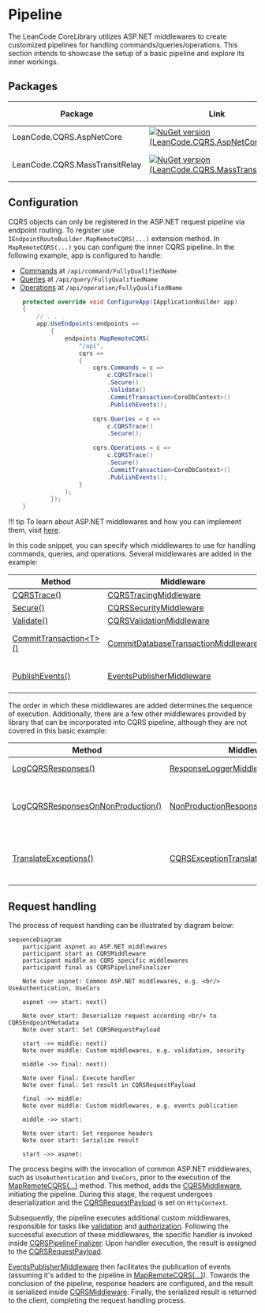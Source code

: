 # Pipeline

The LeanCode CoreLibrary utilizes ASP.NET middlewares to create customized pipelines for handling commands/queries/operations. This section intends to showcase the setup of a basic pipeline and explore its inner workings.

## Packages

| Package | Link | Application in section |
| --- | ----------- | ----------- |
| LeanCode.CQRS.AspNetCore | [![NuGet version (LeanCode.CQRS.AspNetCore)](https://img.shields.io/nuget/vpre/LeanCode.CQRS.AspNetCore.svg?style=flat-square&logo=nuget)](https://www.nuget.org/packages/LeanCode.CQRS.AspNetCore/8.0.2260-preview/) | Configuration |
| LeanCode.CQRS.MassTransitRelay | [![NuGet version (LeanCode.CQRS.MassTransitRelay)](https://img.shields.io/nuget/vpre/LeanCode.CQRS.MassTransitRelay.svg?style=flat-square&logo=nuget)](https://www.nuget.org/packages/LeanCode.CQRS.MassTransitRelay/8.0.2260-preview/) | MassTransit related middlewares |

## Configuration

CQRS objects can only be registered in the ASP.NET request pipeline via endpoint routing. To register use `IEndpointRouteBuilder.MapRemoteCQRS(...)` extension method. In `MapRemoteCQRS(...)` you can configure the inner CQRS pipeline. In the following example, app is configured to handle:

- [Commands] at `/api/command/FullyQualifiedName`
- [Queries] at `/api/query/FullyQualifiedName`
- [Operations] at `/api/operation/FullyQualifiedName`

```csharp
    protected override void ConfigureApp(IApplicationBuilder app)
    {
        // . . .
        app.UseEndpoints(endpoints =>
            {
                endpoints.MapRemoteCQRS(
                    "/api",
                    cqrs =>
                    {
                        cqrs.Commands = c =>
                            c.CQRSTrace()
                            .Secure()
                            .Validate()
                            .CommitTransaction<CoreDbContext>()
                            .PublishEvents();

                        cqrs.Queries = c =>
                            c.CQRSTrace()
                            .Secure();

                        cqrs.Operations = c =>
                            c.CQRSTrace()
                            .Secure()
                            .CommitTransaction<CoreDbContext>()
                            .PublishEvents();
                    }
                );
            });
    }
```

!!! tip
    To learn about ASP.NET middlewares and how you can implement them, visit [here](https://learn.microsoft.com/en-us/aspnet/core/fundamentals/middleware/).

In this code snippet, you can specify which middlewares to use for handling commands, queries, and operations. Several middlewares are added in the example:

| Method                           | Middleware                             | Responsibility              |
|------------------------------- |--------------------------------------- |---------------------------- |
| [CQRSTrace()]                  | [CQRSTracingMiddleware]                | Tracing                     |
| [Secure()]                     | [CQRSSecurityMiddleware]               | Authorization               |
| [Validate()]                   | [CQRSValidationMiddleware]             | Validation                  |
| [CommitTransaction&lt;T&gt;()]  | [CommitDatabaseTransactionMiddleware]  | Saving changes to the database  |
| [PublishEvents()]              | [EventsPublisherMiddleware]            | Publishing domain events to MassTransit    |

The order in which these middlewares are added determines the sequence of execution. Additionally, there are a few other middlewares provided by library that can be incorporated into CQRS pipeline, although they are not covered in this basic example:

| Method                             | Middleware                               | Responsibility                                            |
|----------------------------------- |----------------------------------------- |--------------------------------------------------------- |
| [LogCQRSResponses()]                 | [ResponseLoggerMiddleware]               | Logging responses                                         |
| [LogCQRSResponsesOnNonProduction()]  | [NonProductionResponseLoggerMiddleware]  | Logging responses on non-production environments          |
| [TranslateExceptions()]              | [CQRSExceptionTranslationMiddleware]     | Capturing and translating exceptions into error codes  |

## Request handling

The process of request handling can be illustrated by diagram below:

```mermaid
sequenceDiagram
    participant aspnet as ASP.NET middlewares
    participant start as CQRSMiddleware
    participant middle as CQRS specific middlewares
    participant final as CQRSPipelineFinalizer

    Note over aspnet: Common ASP.NET middlewares, e.g. <br/> UseAuthentication, UseCors

    aspnet ->> start: next()

    Note over start: Deserialize request according <br/> to CQRSEndpointMetadata
    Note over start: Set CQRSRequestPayload

    start ->> middle: next()
    Note over middle: Custom middlewares, e.g. validation, security

    middle ->> final: next()

    Note over final: Execute handler
    Note over final: Set result in CQRSRequestPayload

    final ->> middle:
    Note over middle: Custom middlewares, e.g. events publication

    middle ->> start:

    Note over start: Set response headers
    Note over start: Serialize result

    start ->> aspnet:

```

The process begins with the invocation of common ASP.NET middlewares, such as `UseAuthentication` and `UseCors`, prior to the execution of the [MapRemoteCQRS(...)] method. This method, adds the [CQRSMiddleware], initiating the pipeline. During this stage, the request undergoes deserialization and the [CQRSRequestPayload] is set on `HttpContext`.

Subsequently, the pipeline executes additional custom middlewares, responsible for tasks like [validation] and [authorization]. Following the successful execution of these middlewares, the specific handler is invoked inside [CQRSPipelineFinalizer]. Upon handler execution, the result is assigned to the [CQRSRequestPayload].

[EventsPublisherMiddleware] then facilitates the publication of events (assuming it's added to the pipeline in [MapRemoteCQRS(...)]). Towards the conclusion of the pipeline, response headers are configured, and the result is serialized inside [CQRSMiddleware]. Finally, the serialized result is returned to the client, completing the request handling process.

[MapRemoteCQRS(...)]: https://github.com/leancodepl/corelibrary/blob/v8.0-preview/src/CQRS/LeanCode.CQRS.AspNetCore/CQRSEndpointRouteBuilderExtensions.cs#L13
[CQRSTrace()]: https://github.com/leancodepl/corelibrary/blob/v8.0-preview/src/CQRS/LeanCode.CQRS.AspNetCore/CQRSApplicationBuilder.cs#L62
[Validate()]: https://github.com/leancodepl/corelibrary/blob/v8.0-preview/src/CQRS/LeanCode.CQRS.AspNetCore/CQRSApplicationBuilder.cs#L38
[Secure()]: https://github.com/leancodepl/corelibrary/blob/v8.0-preview/src/CQRS/LeanCode.CQRS.AspNetCore/CQRSApplicationBuilder.cs#L44
[LogCQRSResponsesOnNonProduction()]: https://github.com/leancodepl/corelibrary/blob/v8.0-preview/src/CQRS/LeanCode.CQRS.AspNetCore/CQRSApplicationBuilder.cs#L50
[LogCQRSResponses()]: https://github.com/leancodepl/corelibrary/blob/v8.0-preview/src/CQRS/LeanCode.CQRS.AspNetCore/CQRSApplicationBuilder.cs#L56
[TranslateExceptions()]: https://github.com/leancodepl/corelibrary/blob/v8.0-preview/src/CQRS/LeanCode.CQRS.AspNetCore/CQRSApplicationBuilder.cs#L68
[CommitTransaction&lt;T&gt;()]: https://github.com/leancodepl/corelibrary/blob/v8.0-preview/src/CQRS/LeanCode.CQRS.MassTransitRelay/MassTransitRelayApplicationBuilderExtensions.cs#L9
[PublishEvents()]: https://github.com/leancodepl/corelibrary/blob/v8.0-preview/src/CQRS/LeanCode.CQRS.MassTransitRelay/MassTransitRelayApplicationBuilderExtensions.cs#L16
[CQRSTracingMiddleware]: https://github.com/leancodepl/corelibrary/blob/v8.0-preview/src/CQRS/LeanCode.CQRS.AspNetCore/Middleware/CQRSTracingMiddleware.cs
[CQRSSecurityMiddleware]: https://github.com/leancodepl/corelibrary/blob/v8.0-preview/src/CQRS/LeanCode.CQRS.AspNetCore/Middleware/CQRSSecurityMiddleware.cs
[CQRSValidationMiddleware]: https://github.com/leancodepl/corelibrary/blob/v8.0-preview/src/CQRS/LeanCode.CQRS.AspNetCore/Middleware/CQRSValidationMiddleware.cs
[CommitDatabaseTransactionMiddleware]: https://github.com/leancodepl/corelibrary/blob/v8.0-preview/src/CQRS/LeanCode.CQRS.MassTransitRelay/Middleware/CommitDatabaseTransactionMiddleware.cs
[EventsPublisherMiddleware]: https://github.com/leancodepl/corelibrary/blob/v8.0-preview/src/CQRS/LeanCode.CQRS.MassTransitRelay/Middleware/EventsPublisherMiddleware.cs
[NonProductionResponseLoggerMiddleware]: https://github.com/leancodepl/corelibrary/blob/v8.0-preview/src/CQRS/LeanCode.CQRS.AspNetCore/Middleware/NonProductionResponseLoggerMiddleware.cs
[ResponseLoggerMiddleware]: https://github.com/leancodepl/corelibrary/blob/v8.0-preview/src/CQRS/LeanCode.CQRS.AspNetCore/Middleware/ResponseLoggerMiddleware.cs
[CQRSExceptionTranslationMiddleware]: https://github.com/leancodepl/corelibrary/blob/v8.0-preview/src/CQRS/LeanCode.CQRS.AspNetCore/Middleware/CQRSExceptionTranslationMiddleware.cs
[CQRSMiddleware]: https://github.com/leancodepl/corelibrary/blob/v8.0-preview/src/CQRS/LeanCode.CQRS.AspNetCore/Middleware/CQRSMiddleware.cs
[CQRSRequestPayload]: https://github.com/leancodepl/corelibrary/blob/v8.0-preview/src/CQRS/LeanCode.CQRS.Execution/CQRSRequestPayload.cs
[CQRSPipelineFinalizer]: https://github.com/leancodepl/corelibrary/blob/v8.0-preview/src/CQRS/LeanCode.CQRS.AspNetCore/Middleware/CQRSPipelineFinalizer.cs
[Commands]: ../command/index.md
[Queries]: ../query/index.md
[Operations]: ../operation/index.md
[authorization]: ../authorization/index.md
[validation]: ../validation/index.md
